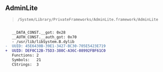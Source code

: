 ## AdminLite

> `/System/Library/PrivateFrameworks/AdminLite.framework/AdminLite`

```diff

   __DATA_CONST.__got: 0x28
   __AUTH_CONST.__auth_got: 0x70
   - /usr/lib/libSystem.B.dylib
-  UUID: 45E6430B-39E1-3427-BC30-705E5423E719
+  UUID: DEF0C12B-75D3-380C-A36C-08992FBF61C0
   Functions: 2
   Symbols:   21
   CStrings:  3

```
